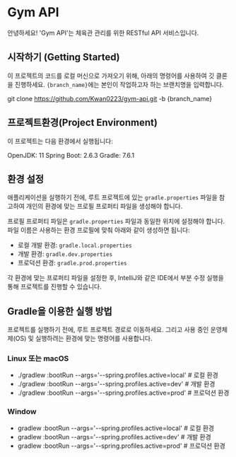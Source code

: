 # Gym API

안녕하세요! 'Gym API'는 체육관 관리를 위한 RESTful API 서비스입니다.

## 시작하기 (Getting Started)

이 프로젝트의 코드를 로컬 머신으로 가져오기 위해, 아래의 명령어를 사용하여 깃 클론을 진행하세요. `{branch_name}`에는 본인이 작업하고자 하는 브랜치명을 입력합니다.

git clone https://github.com/Kwan0223/gym-api.git -b {branch_name}

## 프로젝트환경(Project Environment)

이 프로젝트는 다음 환경에서 실행됩니다:

OpenJDK: 11
Spring Boot: 2.6.3
Gradle: 7.6.1

## 환경 설정

애플리케이션을 실행하기 전에, 루트 프로젝트에 있는 `gradle.properties` 파일을 참고하여 개인의 환경에 맞는 프로필 프로퍼티 파일을 생성해야 합니다.

프로필 프로퍼티 파일은 `gradle.properties` 파일과 동일한 위치에 설정해야 합니다. 파일 이름은 사용하는 환경 프로필에 맞춰 아래와 같이 생성하면 됩니다:

- 로컬 개발 환경: `gradle.local.properties`
- 개발 환경: `gradle.dev.properties`
- 프로덕션 환경: `gradle.prod.properties`

각 환경에 맞는 프로퍼티 파일을 설정한 후, IntelliJ와 같은 IDE에서 부분 수정 실행을 통해 프로젝트를 진행할 수 있습니다.

## Gradle을 이용한 실행 방법

프로젝트를 실행하기 전에, 루트 프로젝트 경로로 이동하세요. 그리고 사용 중인 운영체제(OS) 및 실행하려는 환경에 맞는 명령어를 사용합니다.

### Linux 또는 macOS

- ./gradlew :bootRun --args='--spring.profiles.active=local' # 로컬 환경
- ./gradlew :bootRun --args='--spring.profiles.active=dev'   # 개발 환경
- ./gradlew :bootRun --args='--spring.profiles.active=prod'  # 프로덕션 환경

### Window
- gradlew :bootRun --args='--spring.profiles.active=local' # 로컬 환경
- gradlew :bootRun --args='--spring.profiles.active=dev'   # 개발 환경
- gradlew :bootRun --args='--spring.profiles.active=prod'  # 프로덕션 환경
